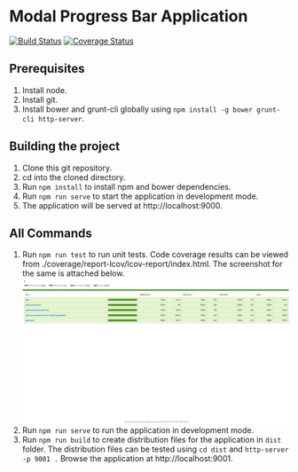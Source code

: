 # Modal Progress Bar Application

[![Build Status](https://travis-ci.org/grbbabu/modal-progress-bar.svg?branch=master)](https://travis-ci.org/grbbabu/modal-progress-bar) [![Coverage Status](https://coveralls.io/repos/github/grbbabu/modal-progress-bar/badge.svg?branch=master)](https://coveralls.io/github/grbbabu/modal-progress-bar?branch=master)

## Prerequisites
1. Install node.
2. Install git.
3. Install bower and grunt-cli globally using `npm install -g bower grunt-cli http-server`.

## Building the project
1. Clone this git repository.
2. cd into the cloned directory.
3. Run `npm install` to install npm and bower dependencies.
4. Run `npm run serve` to start the application in development mode.
5. The application will be served at http://localhost:9000.

## All Commands

1. Run `npm run test` to run unit tests. Code coverage results can be viewed from ./coverage/report-lcov/lcov-report/index.html. The screenshot for the same is attached below.
![Code Coverage Results](./screenshots/CodeCoverage.png "Code Coverage Results")
2. Run `npm run serve` to run the application in development mode.
3. Run `npm run build` to create distribution files for the application in `dist` folder. The distribution files can be tested using `cd dist` and `http-server -p 9001 .` Browse the application at http://localhost:9001.
